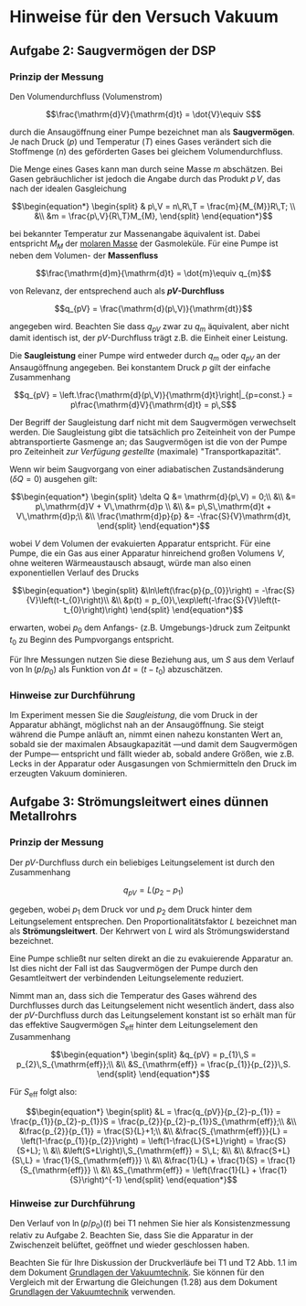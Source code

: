 # Hinweise für den Versuch Vakuum

 

## Aufgabe 2: Saugvermögen der DSP

### Prinzip der Messung

Den Volumendurchfluss (Volumenstrom)

```math
\frac{\mathrm{d}V}{\mathrm{d}t} = \dot{V}\equiv S
```

durch die Ansaugöffnung einer Pumpe bezeichnet man als **Saugvermögen**. Je nach Druck ($p$) und Temperatur ($T$) eines Gases verändert sich die Stoffmenge ($n$) des geförderten Gases bei gleichem Volumendurchfluss.

Die Menge eines Gases kann man durch seine Masse $m$ abschätzen. Bei Gasen gebräuchlicher ist jedoch die Angabe durch das Produkt $p\,V$, das nach der idealen Gasgleichung 

```math
\begin{equation*}
\begin{split}
& p\,V = n\,R\,T = \frac{m}{M_{M}}R\,T; \\
&\\
&m = \frac{p\,V}{R\,T}M_{M},
\end{split}
\end{equation*}
```

bei bekannter Temperatur zur Massenangabe äquivalent ist. Dabei entspricht $M_{M}$ der [molaren Masse](https://de.wikipedia.org/wiki/Molare_Masse) der Gasmoleküle. Für eine Pumpe ist neben dem Volumen- der **Massenfluss**

```math
\frac{\mathrm{d}m}{\mathrm{d}t} = \dot{m}\equiv q_{m}
```

von Relevanz, der entsprechend auch als **$pV$-Durchfluss**

```math
q_{pV} = \frac{\mathrm{d}(p\,V)}{\mathrm{dt}}
```

angegeben wird. Beachten Sie dass $q_{pV}$ zwar zu $q_{m}$ äquivalent, aber nicht damit identisch ist, der $pV$-Durchfluss trägt z.B. die Einheit einer Leistung.   

Die **Saugleistung** einer Pumpe wird entweder durch $q_{m}$ oder $q_{pV}$ an der Ansaugöffnung angegeben. Bei konstantem Druck $p$ gilt der einfache Zusammenhang 

```math
q_{pV} = \left.\frac{\mathrm{d}(p\,V)}{\mathrm{d}t}\right|_{p=const.} = p\frac{\mathrm{d}V}{\mathrm{d}t} = p\,S
```

Der Begriff der Saugleistung darf nicht mit dem Saugvermögen verwechselt werden. Die Saugleistung gibt die tatsächlich pro Zeiteinheit von der Pumpe abtransportierte Gasmenge an; das Saugvermögen ist die von der Pumpe pro Zeiteinheit *zur Verfügung gestellte* (maximale) "Transportkapazität". 

Wenn wir beim Saugvorgang von einer adiabatischen Zustandsänderung ($\delta Q=0$) ausgehen gilt: 

```math
\begin{equation*}
\begin{split}
\delta Q &= \mathrm{d}(p\,V) = 0;\\
&\\
&= p\,\mathrm{d}V  + V\,\mathrm{d}p \\
&\\
&= p\,S\,\mathrm{d}t  + V\,\mathrm{d}p;\\
&\\
\frac{\mathrm{d}p}{p} &= -\frac{S}{V}\mathrm{d}t,
\end{split}
\end{equation*}
```

wobei $V$ dem Volumen der evakuierten Apparatur entspricht. Für eine Pumpe, die ein Gas aus einer Apparatur hinreichend großen Volumens $V$, ohne weiteren Wärmeaustausch absaugt, würde man also einen exponentiellen Verlauf des Drucks 

```math
\begin{equation*}
\begin{split}
&\ln\left(\frac{p}{p_{0}}\right) = -\frac{S}{V}\left(t-t_{0}\right)\\
&\\
&p(t) = p_{0}\,\exp\left(-\frac{S}{V}\left(t-t_{0}\right)\right)
\end{split}
\end{equation*}
```

erwarten, wobei $p_{0}$ dem Anfangs- (z.B. Umgebungs-)druck zum Zeitpunkt $t_{0}$ zu Beginn des Pumpvorgangs entspricht. 

Für Ihre Messungen nutzen Sie diese Beziehung aus, um $S$ aus dem Verlauf von $\ln(p/p_{0})$ als Funktion von $\Delta t = (t - t_{0})$ abzuschätzen. 

### Hinweise zur Durchführung

Im Experiment messen Sie die *Saugleistung*, die vom Druck in der Apparatur abhängt, möglichst nah an der Ansaugöffnung. Sie steigt während die Pumpe anläuft an, nimmt einen nahezu konstanten Wert an, sobald sie der maximalen Absaugkapazität —und damit dem Saugvermögen der Pumpe— entspricht und fällt wieder ab, sobald andere Größen, wie z.B. Lecks in der Apparatur oder Ausgasungen von Schmiermitteln den Druck im erzeugten Vakuum dominieren.  

## Aufgabe 3: Strömungsleitwert eines dünnen Metallrohrs

### Prinzip der Messung

Der $pV$-Durchfluss durch ein beliebiges Leitungselement ist durch den Zusammenhang

```math
q_{pV} = L\left(p_{2}-p_{1}\right)
```

gegeben, wobei $p_{1}$ dem Druck vor und $p_{2}$ dem Druck hinter dem Leitungselement entsprechen. Den Proportionalitätsfaktor $L$ bezeichnet man als **Strömungsleitwert**. Der Kehrwert von $L$ wird als Strömungswiderstand bezeichnet. 

Eine Pumpe schließt nur selten direkt an die zu evakuierende Apparatur an. Ist dies nicht der Fall ist das Saugvermögen der Pumpe durch den Gesamtleitwert der verbindenden Leitungselemente reduziert. 

Nimmt man an, dass sich die Temperatur des Gases während des Durchflusses durch das Leitungselement nicht wesentlich ändert, dass also der $pV$-Durchfluss durch das Leitungselement konstant ist so erhält man für das effektive Saugvermögen $S_{\mathrm{eff}}$ hinter dem Leitungselement den Zusammenhang 

```math
\begin{equation*}
\begin{split}
&q_{pV} = p_{1}\,S = p_{2}\,S_{\mathrm{eff}};\\
&\\
&S_{\mathrm{eff}} = \frac{p_{1}}{p_{2}}\,S.
\end{split}
\end{equation*}
```

Für $S_{\mathrm{eff}}$ folgt also:

```math
\begin{equation*}
\begin{split}
&L = \frac{q_{pV}}{p_{2}-p_{1}} = \frac{p_{1}}{p_{2}-p_{1}}S = \frac{p_{2}}{p_{2}-p_{1}}S_{\mathrm{eff}};\\
&\\
&\frac{p_{2}}{p_{1}} = \frac{S}{L}+1;\\
&\\
&\frac{S_{\mathrm{eff}}}{L} = \left(1-\frac{p_{1}}{p_{2}}\right) = \left(1-\frac{L}{S+L}\right) = \frac{S}{S+L}; \\
&\\
&\left(S+L\right)\,S_{\mathrm{eff}} = S\,L;
&\\
&\\
&\frac{S+L}{S\,L} = \frac{1}{S_{\mathrm{eff}}} \\
&\\
&\frac{1}{L} + \frac{1}{S} = \frac{1}{S_{\mathrm{eff}}} \\
&\\
&S_{\mathrm{eff}} = \left(\frac{1}{L} + \frac{1}{S}\right)^{-1}
\end{split}
\end{equation*}
```

### Hinweise zur Durchführung

Den Verlauf von $\ln\left(p/p_{0}\right)(t)$ bei T1 nehmen Sie hier als Konsistenzmessung relativ zu Aufgabe 2. Beachten Sie, dass Sie die Apparatur in der Zwischenzeit belüftet, geöffnet und wieder geschlossen haben. 

Beachten Sie für Ihre Diskussion der Druckverläufe bei T1 und T2 Abb. 1.1 im dem Dokument [Grundlagen der Vakuumtechnik](https://git.scc.kit.edu/etp-lehre/p2-for-students/-/blob/main/Vakuum/VakuumGrundlagen.pdf). Sie können für den Vergleich mit der Erwartung die Gleichungen (1.28) aus dem Dokument [Grundlagen der Vakuumtechnik](https://git.scc.kit.edu/etp-lehre/p2-for-students/-/blob/main/Vakuum/VakuumGrundlagen.pdf) verwenden.  





 



